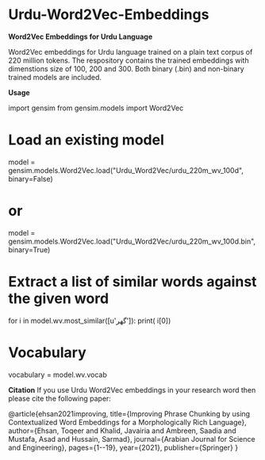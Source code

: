 # Urdu-Word2Vec-Embeddings

**Word2Vec Embeddings for Urdu Language**

Word2Vec embeddings for Urdu language trained on a plain text corpus of 220 million tokens. The respository contains the trained embeddings with dimenstions size of 100, 200 and 300. Both binary (.bin) and non-binary trained models are included.

**Usage**

import gensim
from gensim.models import Word2Vec

# Load an existing model
model = gensim.models.Word2Vec.load("Urdu_Word2Vec/urdu_220m_wv_100d", binary=False)
# or
model = gensim.models.Word2Vec.load("Urdu_Word2Vec/urdu_220m_wv_100d.bin", binary=True)

# Extract a list of similar words against the given word
for i in model.wv.most_similar([u'گھر']): print( i[0])

# Vocabulary
vocabulary = model.wv.vocab

**Citation**
If you use Urdu Word2Vec embeddings in your research word then please cite the following paper:

@article{ehsan2021improving,
  title={Improving Phrase Chunking by using Contextualized Word Embeddings for a Morphologically Rich Language},
  author={Ehsan, Toqeer and Khalid, Javairia and Ambreen, Saadia and Mustafa, Asad and Hussain, Sarmad},
  journal={Arabian Journal for Science and Engineering},
  pages={1--19},
  year={2021},
  publisher={Springer}
}
